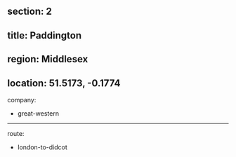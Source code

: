 section: 2
----
title: Paddington
----
region: Middlesex
----
location: 51.5173, -0.1774
----
company:
- great-western
----
route:
- london-to-didcot
